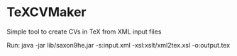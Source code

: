 TeXCVMaker
==========

Simple tool to create CVs in TeX from XML input files

Run:
java -jar lib/saxon9he.jar -s:input.xml -xsl:xslt/xml2tex.xsl -o:output.tex
